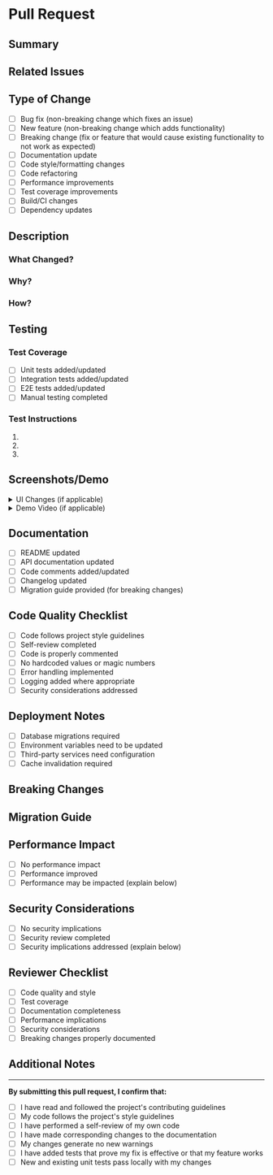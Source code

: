 # Pull Request

## Summary

<!-- Provide a clear and concise summary of what this PR accomplishes -->

## Related Issues

<!-- Link to related issues using keywords like "Fixes #123", "Closes #456", "Relates to #789" -->

## Type of Change

<!-- Please delete options that are not relevant -->

- [ ] Bug fix (non-breaking change which fixes an issue)
- [ ] New feature (non-breaking change which adds functionality)
- [ ] Breaking change (fix or feature that would cause existing functionality to not work as expected)
- [ ] Documentation update
- [ ] Code style/formatting changes
- [ ] Code refactoring
- [ ] Performance improvements
- [ ] Test coverage improvements
- [ ] Build/CI changes
- [ ] Dependency updates

## Description

<!-- Provide a detailed description of the changes made -->

### What Changed?

<!-- Describe what was changed -->

### Why?

<!-- Explain the reasoning behind the changes -->

### How?

<!-- Explain how the changes were implemented -->

## Testing

### Test Coverage

- [ ] Unit tests added/updated
- [ ] Integration tests added/updated
- [ ] E2E tests added/updated
- [ ] Manual testing completed

### Test Instructions

<!-- Provide step-by-step instructions for reviewers to test the changes -->

1.
2.
3.

## Screenshots/Demo

<!-- Include screenshots, GIFs, or videos demonstrating the changes -->

<details>
<summary>UI Changes (if applicable)</summary>

<!-- Add screenshots here -->
<!-- ![Before](link-to-before-screenshot) -->
<!-- ![After](link-to-after-screenshot) -->

</details>

<details>
<summary>Demo Video (if applicable)</summary>

<!-- Add demo video here -->

</details>

## Documentation

- [ ] README updated
- [ ] API documentation updated
- [ ] Code comments added/updated
- [ ] Changelog updated
- [ ] Migration guide provided (for breaking changes)

## Code Quality Checklist

- [ ] Code follows project style guidelines
- [ ] Self-review completed
- [ ] Code is properly commented
- [ ] No hardcoded values or magic numbers
- [ ] Error handling implemented
- [ ] Logging added where appropriate
- [ ] Security considerations addressed

## Deployment Notes

<!-- Any special deployment considerations -->

- [ ] Database migrations required
- [ ] Environment variables need to be updated
- [ ] Third-party services need configuration
- [ ] Cache invalidation required

## Breaking Changes

<!-- If this is a breaking change, describe what breaks and how to migrate -->

## Migration Guide

<!-- If applicable, provide migration instructions -->

## Performance Impact

<!-- Describe any performance implications -->

- [ ] No performance impact
- [ ] Performance improved
- [ ] Performance may be impacted (explain below)

<!-- If performance is impacted, explain the trade-offs -->

## Security Considerations

<!-- Describe any security implications -->

- [ ] No security implications
- [ ] Security review completed
- [ ] Security implications addressed (explain below)

## Reviewer Checklist

<!-- For reviewers to check -->

- [ ] Code quality and style
- [ ] Test coverage
- [ ] Documentation completeness
- [ ] Performance implications
- [ ] Security considerations
- [ ] Breaking changes properly documented

## Additional Notes

<!-- Any additional information that might be helpful for reviewers -->

---

**By submitting this pull request, I confirm that:**

- [ ] I have read and followed the project's contributing guidelines
- [ ] My code follows the project's style guidelines
- [ ] I have performed a self-review of my own code
- [ ] I have made corresponding changes to the documentation
- [ ] My changes generate no new warnings
- [ ] I have added tests that prove my fix is effective or that my feature works
- [ ] New and existing unit tests pass locally with my changes
